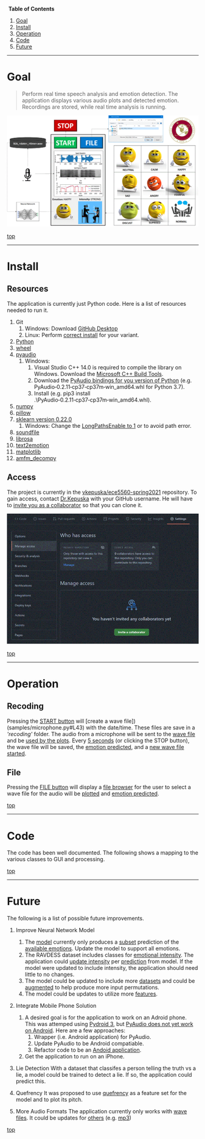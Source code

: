 ﻿﻿<a id="top"></a>
**Table of Contents**

1. [Goal](#Goal)
1. [Install](#Install)
1. [Operation](#Operation)
1. [Code](#Code)
1. [Future](#Future)

----
# Goal
> Perform real time speech analysis and emotion detection.  The application displays various audio plots and detected emotion.  Recordings are stored, while real time analysis is running.

![](image/gui.gif)

[top](#top)

----
# Install

## Resources
The application is currently just Python code.  Here is a list of resources needed to run it.
1. Git
    1. Windows: Download [GitHub Desktop](https://desktop.github.com/)
    1. Linux: Perform [correct install](https://git-scm.com/download/linux) for your variant.
1. [Python](https://www.python.org/downloads/)
1. [wheel](https://pypi.org/project/wheel/)
1. [pyaudio](https://pypi.org/project/PyAudio/)
    1. Windows: 
        1. Visual Studio C++ 14.0 is required to compile the library on Windows.  Download the [Microsoft C++ Build Tools](https://visualstudio.microsoft.com/visual-cpp-build-tools).
        1. Download the [PyAudio bindings for you version of Python](https://www.lfd.uci.edu/~gohlke/pythonlibs/#pyaudio) (e.g. PyAudio‑0.2.11‑cp37‑cp37m‑win_amd64.whl for Python 3.7).
        1. Install (e.g. pip3 install .\PyAudio‑0.2.11‑cp37‑cp37m‑win_amd64.whl).
1. [numpy](https://numpy.org/install)
1. [pillow](https://pillow.readthedocs.io/en/stable/installation.html)
1. [sklearn version 0.22.0](https://pypi.org/project/scikit-learn/0.22.2/)
    1. Windows: Change the [LongPathsEnable to 1](https://stackoverflow.com/a/62196666/9560214) or to avoid path error.
1. [soundfile](https://pypi.org/project/SoundFile/)
1. [librosa](https://pypi.org/project/librosa/)
1. [text2emotion](https://pypi.org/project/text2emotion/)
1. [matplotlib](https://pypi.org/project/matplotlib/)
1. [amfm_decompy](https://pypi.org/project/AMFM-decompy/)

## Access
The project is currently in the [vkepuska/ece5560-spring2021](https://github.com/vkepuska/ece5560-spring2021) repository.  To gain access, contact [Dr.Kepuska](<mailto:vkepuska@fit.edu>) with your GitHub username.  He will have to [invite you as a collaborator](https://github.com/vkepuska/ece5560-spring2021/settings/access) so that you can clone it.

![](image/collaborator.gif)

[top](#top)

----
# Operation

## Recoding
Pressing the [START button](gui/micButton.py#L30) will [create a wave file])(samples/microphone.py#L43) with the date/time.  These files are save in a *'recoding'* folder.  The audio from a microphone will be sent to the [wave file](samples/microphone.py#L140) and be [used by the plots](plots/pdaPlots.py#L93).  Every [5 seconds](universal/constants.py#L11) (or clicking the STOP button), the wave file will be saved, the [emotion predicted](samples/microphone.py#L77), and a [new wave file started](samples/microphone.py#L79).

## File
Pressing the [FILE button](gui/fileButton.py) will display a [file browser](gui/fileBrowser.py) for the user to select a wave file for the audio will be [plotted](gui/fileButton.py#L49) and [emotion predicted](gui/fileButton.py#L50).

[top](#top)

----
# Code
The code has been well documented.  The following shows a mapping to the various classes to GUI and processing.

[top](#top)

----
# Future
The following is a list of possible future improvements.

1. Improve Neural Network Model
    1. The [model](predictions/basic.model) currently only produces a [subset](predictions/utils.py#L25) prediction of the [available emotions](https://www.kaggle.com/ejlok1/audio-emotion-part-1-explore-data?rvi=1&scriptVersionId=20844990&cellId=13).  Update the model to support all emotions.
    1. The RAVDESS dataset includes classes for [emotional intensity](https://www.kaggle.com/ejlok1/audio-emotion-part-1-explore-data?rvi=1&scriptVersionId=20844990&cellId=13).  The application could [update intensity](gui/emotionForm.py#L65) per [prediction](processing/emotionPredictor.py#L15) from model.  If the model were updated to include intensity, the application should need little to no changes.
    1. The model could be updated to include more [datasets](https://www.kaggle.com/ejlok1/audio-emotion-part-1-explore-data) and could be [augmented](https://www.kaggle.com/ejlok1/audio-emotion-part-5-data-augmentation) to help produce more input permutations.
    1. The model could be updates to utilize more [features](https://www.kaggle.com/ejlok1/audio-emotion-part-2-feature-extract).

1. Integrate Mobile Phone Solution
    1. A desired goal is for the application to work on an Adroid phone. This was attemped using [Pydroid 3](https://play.google.com/store/apps/details?id=ru.iiec.pydroid3&hl=en_US&gl=US), but [PyAudio does not yet work on Android](https://stackoverflow.com/questions/12162008/pyaudio-on-android).  Here are a few approaches:
        1. Wrapper (i.e. Android application) for PyAudio.
        1. Update PyAudio to be Android compatiable.
        1. Refactor code to be an [Andoid application](https://www.techradar.com/news/phone-and-communications/mobile-phones/how-to-build-an-android-app-1046599).
    1. Get the application to run on an iPhone.

1. Lie Detection
With a dataset that classifes a person telling the truth vs a lie, a model could be trained to detect a lie.  If so, the application could predict this.

1. Quefrency
It was proposed to use [quefrency](../SQT%20Slides%2016-4-2021.pdf) as a feature set for the model and to plot its pitch.

1. More Audio Formats
The application currently only works with [wave files](http://soundfile.sapp.org/doc/WaveFormat/).  It could be updates for [others](https://docs.fileformat.com/audio/) (e.g. [mp3](http://mpgedit.org/mpgedit/mpeg_format/MP3Format.html))

[top](#top)